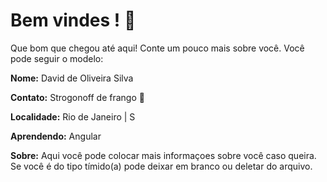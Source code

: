 # Bem vindes !  :tada: 

Que bom que chegou até aqui! Conte um pouco mais sobre você. Você pode seguir o modelo: 


**Nome:** David de Oliveira Silva

**Contato:** Strogonoff de frango 💖

**Localidade:** Rio de Janeiro | S

**Aprendendo:** Angular 

**Sobre:** Aqui você pode colocar mais informaçoes sobre você caso queira. Se você é do tipo tímido(a) pode deixar em branco ou deletar do arquivo.